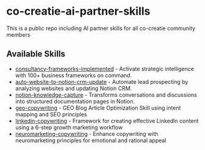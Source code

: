 # co-creatie-ai-partner-skills
This is a public repo including AI partner skills for all co-creatie community members


## Available Skills

- [consultancy-frameworks-implemented](consultancy-frameworks-implemented.zip) - Activate strategic intelligence with 100+ business frameworks on command.
- [auto-website-to-notion-crm-update](auto-website-to-notion-crm-update.zip) - Automate lead prospecting by analyzing websites and updating Notion CRM.
- [notion-knowledge-capture](notion-knowledge-capture.zip) - Transforms conversations and discussions into structured documentation pages in Notion.
- [geo-copywriting](geo-copywriting.zip) - GEO Blog Article Optimization Skill using intent mapping and SEO principles
- [linkedin-copywriting](linkedin-copywriting.zip) - Framework for creating effective LinkedIn content using a 6-step growth marketing workflow
- [neuromarketing-copywriting](neuromarketing-copywriting.zip) - Enhance copywriting with neuromarketing principles for emotional and rational appeal
